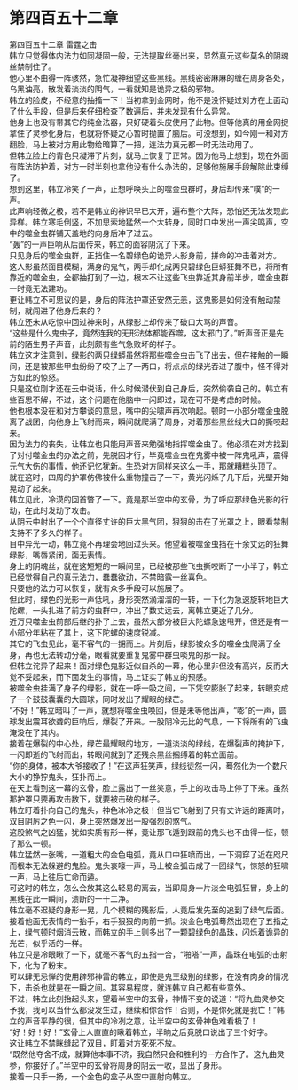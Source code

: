 # 第四百五十二章

第四百五十二章 雷霆之击\
韩立只觉得体内法力如同凝固一般，无法提取丝毫出来，显然真元这些莫名的阴魂丝禁制住了。\
他心里不由得一阵骇然，急忙凝神细望这些黑线。黑线密密麻麻的缠在周身各处，乌黑油亮，散发着淡淡的阴气，一看就知是诡异之极的邪物。\
韩立的脸皮，不经意的抽搐一下！当初拿到金网时，他不是没怀疑过对方在上面动了什么手段，但是后来仔细检查了数遍后，并未发现有什么异常。\
他身上也没有带其它的纯金法器，只好硬着头皮使用了此物。但等他真的用金网捉拿住了灵参化身后，也就将怀疑之心暂时抛置了脑后。可没想到，如今刚一和对方翻脸，马上被对方用此物给暗算了一把，连法力真元都一时无法动用了。\
但韩立脸上的青色只凝滞了片刻，就马上恢复了正常。因为他马上想到，现在外面有阵法防护着，对方一时半刻也拿他没有什么办法的，足够他施展手段解除此束缚了。\
想到这里，韩立冷笑了一声，正想呼唤头上的噬金虫群时，身后却传来“噗”的一声。\
此声响轻微之极，若不是韩立的神识早已大开，遍布整个大阵，恐怕还无法发现此异样。韩立寒毛倒竖，不加思索地猛然一个大转身，同时口中发出一声尖鸣声，空中的噬金虫群铺天盖地的向身后冲了过去。\
“轰”的一声巨响从后面传来，韩立的面容阴沉了下来。\
只见身后的噬金虫群，正挡住一名碧绿色的诡异人影身前，拼命的冲击着对方。\
这人影虽然面目模糊，满身的鬼气，两手却化成两只碧绿色巨蟒狂舞不已，将所有靠近的噬金虫，全都抽打到了一边，根本不让这些飞虫靠近其身前半步，噬金虫群一时竟无法建功。\
更让韩立不可思议的是，身后的阵法护罩还安然无恙，这鬼影是如何没有触动禁制，就闯进了他身后来的？\
韩立还未从吃惊中回过神来时，从绿影上却传来了破口大骂的声音。\
“这些是什么鬼虫子，竟然连我的无形法体都能吞噬，这太邪门了。”听声音正是先前的陌生男子声音，此刻颇有些气急败坏的样子。\
韩立这才注意到，绿影的两只绿蟒虽然将那些噬金虫击飞了出去，但在接触的一瞬间，还是被那些甲虫纷纷了咬了上了一两口，将点点的绿光吞进了腹中，怪不得对方如此的惊怒。\
只是这位刚才还在云中说话，什么时候潜伏到自己身后，突然偷袭自己的。韩立有些百思不解，不过，这个问题在他脑中一闪即过，现在可不是考虑的时候。\
他也根本没在和对方攀谈的意思，嘴中的尖啸声再次响起。顿时一小部分噬金虫脱离了战团，向他身上飞射而来，瞬间就爬满了周身，对着那些黑丝线大口的撕咬起来。\
因为法力的丧失，让韩立也只能用声音来勉强地指挥噬金虫了。他必须在对方找到了对付噬金虫的办法之前，先脱困才行，毕竟噬金虫在鬼雾中被一阵鬼吼声，震得元气大伤的事情，他还记忆犹新。生恐对方同样来这么一手，那就糟糕头顶了。\
就在这时，四周的护罩仿佛被什么重物撞击了一下，黄光闪烁了几下后，光壁开始晃动了起来。\
韩立见此，冷漠的回首瞥了一下。竟是那半空中的玄骨，为了呼应那绿色光影的行动，在此时发动了攻击。\
从阴云中射出了一个个直径丈许的巨大黑气团，狠狠的击在了光罩之上，眼看禁制支持不了多久的样子。\
目中异光一动，韩立竟不再理会地回过头来。他望着被噬金虫挡在十余丈远的狂舞绿影，嘴唇紧闭，面无表情。\
身上的阴魂丝，就在这短短的一瞬间里，已经被那些飞虫撕咬断了一小半了，韩立已经觉得自己的真元法力，蠢蠢欲动，不禁暗露一丝喜色。\
只要他的法力可以恢复，就有众多手段可以施展了。\
但此时，绿色的光影一声低吼，身形突然滴溜溜的一转，一下化为急速旋转地巨大陀螺，一头扎进了前方的虫群中，冲出了数丈远去，离韩立更近了几分。\
近万只噬金虫前部后继的扑了上去，虽然大部分被巨大陀螺急速甩开，但还是有一小部分年粘在了其上，这下陀螺的速度锐减。\
其它的飞虫见此，毫不客气的一拥而上。片刻后，绿影被众多的噬金虫爬满了全身，再也无法转动分毫，眼看就要重复鬼雾中群虫啖鬼的那一段。\
但韩立诧异了起来！面对绿色鬼影近似自杀的一幕，他心里非但没有高兴，反而大觉不妥起来，而下面发生的事情，马上证实了韩立的预感。\
被噬金虫挂满了身子的绿影，就在一呼一吸之间，一下凭空膨胀了起来，转眼变成了一个鼓鼓囊囊的大圆球，同时发出了耀眼的绿芒。\
“不好！”韩立暗叫了一声，就想将噬金虫唤回，但是未等他出声，“嘭”的一声，圆球发出震耳欲聋的巨响后，爆裂了开来。一股阴冷无比的气息，一下将所有的飞虫淹没在了其内。\
接着在爆裂的中心处，绿芒最耀眼的地方，一道淡淡的绿线，在爆裂声的掩护下，一闪即逝的飞射而出，转眼间就到了还残余黑丝捆缚着的韩立面前。\
“你的身体，被本大爷接收了！”在这声狂笑声，绿线徒然一闪，蓦然化为一个数尺大小的狰狞鬼头，狂扑而上。\
在天上看到这一幕的玄骨，脸上露出了一丝笑意，手上的攻击马上停了下来。虽然那护罩只要再攻击数下，就要被击破的样子。\
韩立盯着扑向自己的鬼头，神色冰冷之极！但当它飞射到了只有丈许远的距离时，双目阴厉之色一闪，身上突然爆发出一股强烈的煞气。\
这股煞气之凶猛，犹如实质有形一样，竟让那飞遁到跟前的鬼头也不由得一怔，顿了那么一顿。\
韩立猛然一张嘴，一道粗大的金色电弧，竟从口中狂喷而出，一下洞穿了近在咫尺而根本无法躲避的鬼脸。鬼头哀嚎一声，马上被金弧击成了一团绿气，惊怒的狂啸一声，马上往后亡命而遁。\
可这时的韩立，怎么会放其这么轻易的离去，当即周身一片淡金电弧狂冒，身上的黑线在此一瞬间，溃断的一干二净。\
韩立毫不迟疑的身形一晃，几个模糊的残影后，人竟后发先至的追到了绿气后面。\
接着他面无表情的一抬手，右手狠狠的向前一抓。淡金色电弧蓦然出现在了五指之上，绿气顿时烟消云散，而韩立的手上则多出了一颗碧绿色的晶珠，闪烁着诡异的光芒，似乎活的一样。\
韩立只是冷眼瞅了一下，就毫不客气的五指一合，“啪嗒”一声，晶珠在电弧的击射下，化为了粉末。\
可以肆无忌惮的使用辟邪神雷的韩立，即使是鬼王级别的绿影，在没有肉身的情况下，击杀也就是在一瞬之间。其容易程度，就连韩立自己都有些意外。\
不过，韩立此刻抬起头来，望着半空中的玄骨，神情不变的说道：“将九曲灵参交予我，我可以当什么都没发生过，继续和你合作！否则，不是你死就是我亡！”韩立的声音平静的很，但其中的冷冽之意，让半空中的玄骨神色难看极了！\
“好！好！好！”玄骨上人直直的瞅着韩立，半晌之后竟脱口说出了三个好字。\
这让韩立不禁眯缝起了双目，盯着对方死死不放。\
“既然他夺舍不成，就算他本事不济，我自然只会和胜利的一方合作了。这九曲灵参，你接好了。”半空中的玄骨将周身的阴云一收，显出了身形。\
接着一只手一扬，一个金色的盒子从空中直射向韩立。
